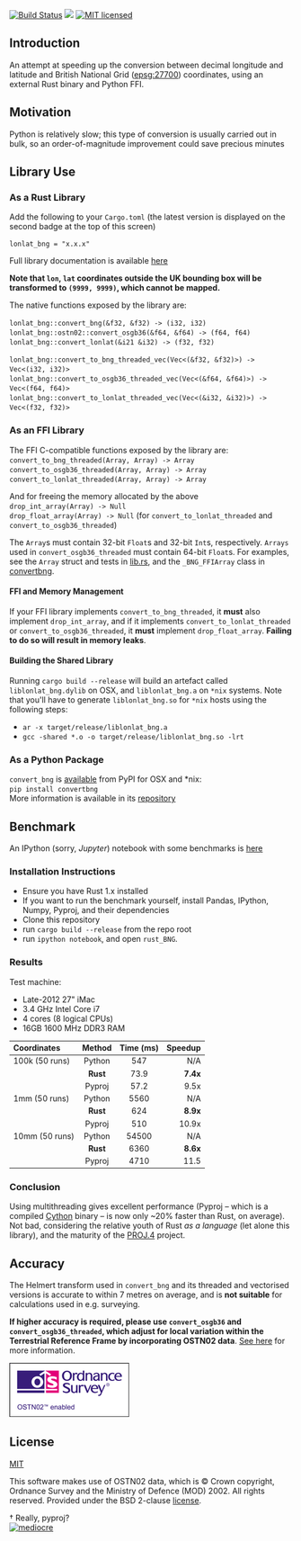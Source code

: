 [![Build Status](https://travis-ci.org/urschrei/lonlat_bng.png?branch=master)](https://travis-ci.org/urschrei/lonlat_bng) [![](https://img.shields.io/crates/v/lonlat_bng.svg)](https://crates.io/crates/lonlat_bng) [![MIT licensed](https://img.shields.io/badge/license-MIT-blue.svg)](license.txt)  

## Introduction
An attempt at speeding up the conversion between decimal longitude and latitude and British National Grid ([epsg:27700](http://spatialreference.org/ref/epsg/osgb-1936-british-national-grid/)) coordinates, using an external Rust binary and Python FFI.

## Motivation
Python is relatively slow; this type of conversion is usually carried out in bulk, so an order-of-magnitude improvement could save precious minutes

## Library Use
### As a Rust Library
Add the following to your `Cargo.toml` (the latest version is displayed on the second badge at the top of this screen)  

    lonlat_bng = "x.x.x"

Full library documentation is available [here](http://urschrei.github.io/lonlat_bng/)  

**Note that `lon`, `lat` coordinates outside the UK bounding box will be transformed to `(9999, 9999)`, which cannot be mapped.**  

The native functions exposed by the library are:

`lonlat_bng::convert_bng(&f32, &f32) -> (i32, i32)`  
`lonlat_bng::ostn02::convert_osgb36(&f64, &f64) -> (f64, f64)`  
`lonlat_bng::convert_lonlat(&i21 &i32) -> (f32, f32)`  

`lonlat_bng::convert_to_bng_threaded_vec(Vec<(&f32, &f32)>) -> Vec<(i32, i32)>`  
`lonlat_bng::convert_to_osgb36_threaded_vec(Vec<(&f64, &f64)>) -> Vec<(f64, f64)>`  
`lonlat_bng::convert_to_lonlat_threaded_vec(Vec<(&i32, &i32)>) -> Vec<(f32, f32)>`  

### As an FFI Library
The FFI C-compatible functions exposed by the library are:  
`convert_to_bng_threaded(Array, Array) -> Array`  
`convert_to_osgb36_threaded(Array, Array) -> Array`  
`convert_to_lonlat_threaded(Array, Array) -> Array`  

And for freeing the memory allocated by the above  
`drop_int_array(Array) -> Null`  
`drop_float_array(Array) -> Null` (for `convert_to_lonlat_threaded` and `convert_to_osgb36_threaded`)  

The `Array`s must contain 32-bit `Float`s and 32-bit `Int`s, respectively. `Arrays` used in `convert_osgb36_threaded` must contain 64-bit `Float`s. For examples, see the `Array` struct and tests in [lib.rs](src/lib.rs), and the `_BNG_FFIArray` class in [convertbng](https://github.com/urschrei/convertbng/blob/master/convertbng/util.py).  

#### FFI and Memory Management
If your FFI library implements `convert_to_bng_threaded`, it **must** also implement `drop_int_array`, and if it implements `convert_to_lonlat_threaded` or `convert_to_osgb36_threaded`, it **must** implement `drop_float_array`. **Failing to do so will result in memory leaks**. 

#### Building the Shared Library
Running `cargo build --release` will build an artefact called `liblonlat_bng.dylib` on OSX, and `liblonlat_bng.a` on `*nix` systems. Note that you'll have to generate `liblonlat_bng.so` for `*nix` hosts using the following steps:

- `ar -x target/release/liblonlat_bng.a`
- `gcc -shared *.o -o target/release/liblonlat_bng.so -lrt` 

### As a Python Package
`convert_bng` is [available](https://pypi.python.org/pypi/convertbng/) from PyPI for OSX and *nix:  
`pip install convertbng`  
More information is available in its [repository](https://github.com/urschrei/rust_bng)

## Benchmark
An IPython (sorry, *Jupyter*) notebook with some benchmarks is [here](rust_BNG.ipynb)

### Installation Instructions
- Ensure you have Rust 1.x installed
- If you want to run the benchmark yourself, install Pandas, IPython, Numpy, Pyproj, and their dependencies
- Clone this repository
- run `cargo build --release` from the repo root
- run `ipython notebook`, and open `rust_BNG`.

### Results
Test machine:  
- Late-2012 27" iMac
- 3.4 GHz Intel Core i7
- 4 cores (8 logical CPUs)
- 16GB 1600 MHz DDR3 RAM  

| Coordinates    | Method | Time (ms) | Speedup |
|:---------------|:------:|:---------:|--------:|
| 100k (50 runs) | Python | 547       | N/A     |
|                |**Rust**| 73.9      |**7.4x** |
|                | Pyproj | 57.2      | 9.5x    |
| 1mm (50 runs)  | Python | 5560      | N/A     |
|                |**Rust**| 624       |**8.9x** |
|                | Pyproj | 510       | 10.9x   |
| 10mm (50 runs) | Python | 54500     | N/A     |
|                |**Rust**| 6360      |**8.6x** |
|                | Pyproj | 4710      | 11.5    | 


### Conclusion
Using multithreading gives excellent performance (Pyproj – which is a compiled [Cython](http://cython.org) binary – is now only ~20% faster than Rust, on average). Not bad, considering the relative youth of Rust *as a language* (let alone this library), and the maturity of the [PROJ.4](https://en.wikipedia.org/wiki/PROJ.4) project.

## Accuracy
The Helmert transform used in `convert_bng` and its threaded and vectorised versions is accurate to within 7 metres on average, and is **not suitable** for calculations used in e.g. surveying.  

**If higher accuracy is required, please use `convert_osgb36` and `convert_osgb36_threaded`, which adjust for local variation within the Terrestrial Reference Frame by incorporating OSTN02 data**. [See here](http://www.ordnancesurvey.co.uk/business-and-government/help-and-support/navigation-technology/os-net/surveying.html) for more information.  

[![OSTN02](ostn002_s.gif)]( "OSTN02")

## License
[MIT](license.txt)  

This software makes use of OSTN02 data, which is © Crown copyright, Ordnance Survey and the Ministry of Defence (MOD) 2002. All rights reserved. Provided under the BSD 2-clause [license](OSTN02_license.txt).

† Really, pyproj?  
[![mediocre](mediocre.png)]( "MEDIOCRE")
